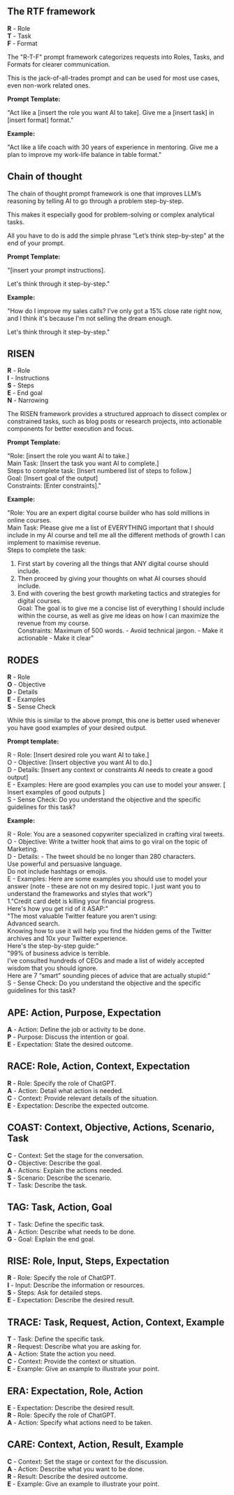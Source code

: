 ## The RTF framework

**R** - Role  
**T** - Task  
**F** - Format  

The "R-T-F" prompt framework categorizes requests into Roles, Tasks, and Formats for clearer communication.

This is the jack-of-all-trades prompt and can be used for most use cases, even non-work related ones.

**Prompt Template:**

"Act like a [insert the role you want AI to take]. Give me a [insert task] in [insert format] format."

**Example:**

"Act like a life coach with 30 years of experience in mentoring. Give me a plan to improve my work-life balance in table format."

## Chain of thought

The chain of thought prompt framework is one that improves LLM’s reasoning by telling AI to go through a problem step-by-step.

This makes it especially good for problem-solving or complex analytical tasks.

All you have to do is add the simple phrase “Let’s think step-by-step” at the end of your prompt.

**Prompt Template:**

"[insert your prompt instructions].

Let's think through it step-by-step."

**Example:**

"How do I improve my sales calls? I've only got a 15% close rate right now, and I think it's because I'm not selling the dream enough.

Let's think through it step-by-step."

## RISEN

**R** - Role  
**I** - Instructions  
**S** - Steps  
**E** - End goal  
**N** - Narrowing  

The RISEN framework provides a structured approach to dissect complex or constrained tasks, such as blog posts or research projects, into actionable components for better execution and focus.

**Prompt Template:**

"Role: [insert the role you want AI to take.]  
Main Task: [Insert the task you want AI to complete.]  
Steps to complete task: [Insert numbered list of steps to follow.]  
Goal: [Insert goal of the output]  
Constraints: [Enter constraints]."

**Example:**

"Role: You are an expert digital course builder who has sold millions in online courses.  
Main Task: Please give me a list of EVERYTHING important that I should include in my AI course and tell me all the different methods of growth I can implement to maximise revenue.  
Steps to complete the task:  
1. First start by covering all the things that ANY digital course should include.  
2. Then proceed by giving your thoughts on what AI courses should include.  
3. End with covering the best growth marketing tactics and strategies for digital courses.  
Goal: The goal is to give me a concise list of everything I should include within the course, as well as give me ideas on how I can maximize the revenue from my course.  
Constraints: Maximum of 500 words. - Avoid technical jargon. - Make it actionable - Make it clear"

## RODES

**R** - Role  
**O** - Objective  
**D** - Details  
**E** - Examples  
**S** - Sense Check  

While this is similar to the above prompt, this one is better used whenever you have good examples of your desired output.

**Prompt template:**

R - Role: [Insert desired role you want AI to take.]  
O - Objective: [Insert objective you want AI to do.]  
D - Details: [Insert any context or constraints AI needs to create a good output]  
E - Examples: Here are good examples you can use to model your answer. [ Insert examples of good outputs ]  
S - Sense Check: Do you understand the objective and the specific guidelines for this task?

**Example:**

R - Role: You are a seasoned copywriter specialized in crafting viral tweets.  
O - Objective: Write a twitter hook that aims to go viral on the topic of Marketing.  
D - Details: - The tweet should be no longer than 280 characters.  
Use powerful and persuasive language.  
Do not include hashtags or emojis.  
E - Examples: Here are some examples you should use to model your answer (note - these are not on my desired topic. I just want you to understand the frameworks and styles that work")  
1."Credit card debt is killing your financial progress.  
Here's how you get rid of it ASAP:"  
"The most valuable Twitter feature you aren't using:  
Advanced search.  
Knowing how to use it will help you find the hidden gems of the Twitter archives and 10x your Twitter experience.  
Here's the step-by-step guide:"  
"99% of business advice is terrible.  
I’ve consulted hundreds of CEOs and made a list of widely accepted wisdom that you should ignore.  
Here are 7 “smart” sounding pieces of advice that are actually stupid:"  
S - Sense Check: Do you understand the objective and the specific guidelines for this task?

## APE: Action, Purpose, Expectation

**A** - Action: Define the job or activity to be done.  
**P** - Purpose: Discuss the intention or goal.  
**E** - Expectation: State the desired outcome.  

## RACE: Role, Action, Context, Expectation

**R** - Role: Specify the role of ChatGPT.  
**A** - Action: Detail what action is needed.  
**C** - Context: Provide relevant details of the situation.  
**E** - Expectation: Describe the expected outcome.  

## COAST: Context, Objective, Actions, Scenario, Task

**C** - Context: Set the stage for the conversation.  
**O** - Objective: Describe the goal.  
**A** - Actions: Explain the actions needed.  
**S** - Scenario: Describe the scenario.  
**T** - Task: Describe the task.  

## TAG: Task, Action, Goal

**T** - Task: Define the specific task.  
**A** - Action: Describe what needs to be done.  
**G** - Goal: Explain the end goal.  

## RISE: Role, Input, Steps, Expectation

**R** - Role: Specify the role of ChatGPT.  
**I** - Input: Describe the information or resources.  
**S** - Steps: Ask for detailed steps.  
**E** - Expectation: Describe the desired result.  

## TRACE: Task, Request, Action, Context, Example

**T** - Task: Define the specific task.  
**R** - Request: Describe what you are asking for.  
**A** - Action: State the action you need.  
**C** - Context: Provide the context or situation.  
**E** - Example: Give an example to illustrate your point.  

## ERA: Expectation, Role, Action

**E** - Expectation: Describe the desired result.  
**R** - Role: Specify the role of ChatGPT.  
**A** - Action: Specify what actions need to be taken.  

## CARE: Context, Action, Result, Example

**C** - Context: Set the stage or context for the discussion.  
**A** - Action: Describe what you want to be done.  
**R** - Result: Describe the desired outcome.  
**E** - Example: Give an example to illustrate your point.  
